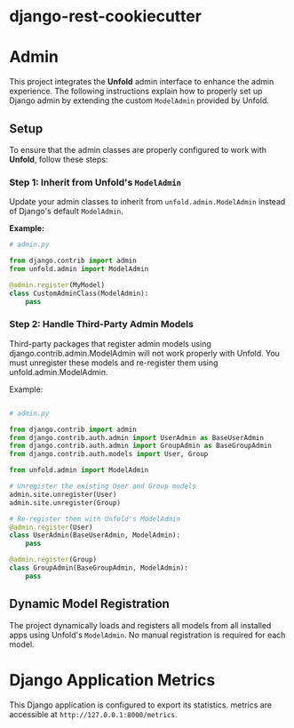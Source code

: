 # django-rest-cookiecutter

# Admin

This project integrates the **Unfold** admin interface to enhance the admin experience. The following instructions explain how to properly set up  Django admin by extending the custom `ModelAdmin` provided by Unfold.


## Setup

To ensure that the admin classes are properly configured to work with **Unfold**, follow these steps:

### Step 1: Inherit from Unfold's `ModelAdmin`

Update your admin classes to inherit from `unfold.admin.ModelAdmin` instead of Django's default `ModelAdmin`.

**Example:**

```python
# admin.py

from django.contrib import admin
from unfold.admin import ModelAdmin

@admin.register(MyModel)
class CustomAdminClass(ModelAdmin):
    pass
```

### Step 2: Handle Third-Party Admin Models
Third-party packages that register admin models using django.contrib.admin.ModelAdmin will not work properly with Unfold. You must unregister these models and re-register them using unfold.admin.ModelAdmin.

Example:
```python

# admin.py

from django.contrib import admin
from django.contrib.auth.admin import UserAdmin as BaseUserAdmin
from django.contrib.auth.admin import GroupAdmin as BaseGroupAdmin
from django.contrib.auth.models import User, Group

from unfold.admin import ModelAdmin

# Unregister the existing User and Group models
admin.site.unregister(User)
admin.site.unregister(Group)

# Re-register them with Unfold's ModelAdmin
@admin.register(User)
class UserAdmin(BaseUserAdmin, ModelAdmin):
    pass

@admin.register(Group)
class GroupAdmin(BaseGroupAdmin, ModelAdmin):
    pass
```

## Dynamic Model Registration

The project dynamically loads and registers all models from all installed apps using Unfold's `ModelAdmin`. No manual registration is required for each model.

# Django Application Metrics

This Django application is configured to export its statistics. 
metrics are accessible at `http://127.0.0.1:8000/metrics`.
